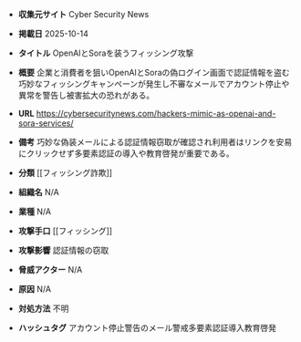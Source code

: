 - **収集元サイト**
Cyber Security News

- **掲載日**
2025-10-14

- **タイトル**
OpenAIとSoraを装うフィッシング攻撃

- **概要**
企業と消費者を狙いOpenAIとSoraの偽ログイン画面で認証情報を盗む巧妙なフィッシングキャンペーンが発生し不審なメールでアカウント停止や異常を警告し被害拡大の恐れがある。

- **URL**
https://cybersecuritynews.com/hackers-mimic-as-openai-and-sora-services/

- **備考**
巧妙な偽装メールによる認証情報窃取が確認され利用者はリンクを安易にクリックせず多要素認証の導入や教育啓発が重要である。

- **分類**
[[フィッシング詐欺]]

- **組織名**
N/A

- **業種**
N/A

- **攻撃手口**
[[フィッシング]]

- **攻撃影響**
認証情報の窃取

- **脅威アクター**
N/A

- **原因**
N/A

- **対処方法**
不明

- **ハッシュタグ**
アカウント停止警告のメール警戒多要素認証導入教育啓発
